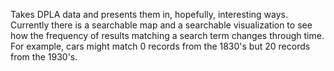 Takes DPLA data and presents them in, hopefully, interesting ways.  Currently there is a searchable map and a
searchable visualization to see how the frequency of results matching a search term changes through time. For example, cars
might match 0 records from the 1830's but 20 records from the 1930's.